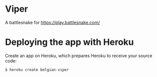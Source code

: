 # Viper
A battlesnake for https://play.battlesnake.com/

# Deploying the app with Heroku
Create an app on Heroku, which prepares Heroku to receive your source code:
```
$ heroku create belgian-viper
```

